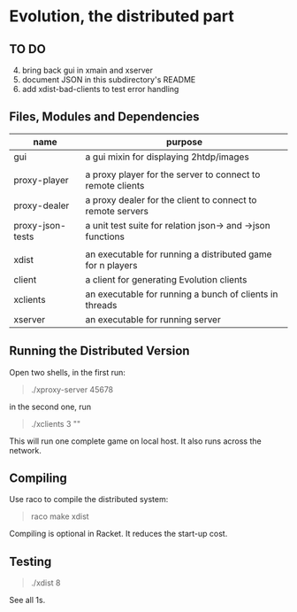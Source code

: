 # Evolution, the distributed part 

TO DO
-----

4. bring back gui in xmain and xserver 
9. document JSON in this subdirectory's README 
10. add xdist-bad-clients to test error handling 

Files, Modules and Dependencies 
-------------------------------

| name              | purpose                                                            |
| ----------------- | ------------------------------------------------------------------ |
| gui     	    | a gui mixin for displaying 2htdp/images 				 |	
| 		    | 	    	      		 					 |
| proxy-player 	    | a proxy player for the server to connect to remote clients 	 |
| proxy-dealer 	    | a proxy dealer for the client to connect to remote servers    	 |
| proxy-json-tests  | a unit test suite for relation json-> and ->json functions	 |
| 	      	    |									 |
| xdist 	    | an executable for running a distributed game for n players	 |
| client 	    | a client for generating Evolution clients				 |
| xclients 	    | an executable for running a bunch of clients in threads 		 |
| xserver 	    | an executable for running server	   	      			 |


Running the Distributed Version
-------------------------------

Open two shells, in the first run: 
> ./xproxy-server 45678 

in the second one, run 
> ./xclients 3 ""

This will run one complete game on local host. It also runs across the network.

Compiling 
---------

Use raco to compile the distributed system:

> raco make xdist 

Compiling is optional in Racket. It reduces the start-up cost.

Testing
-------

> ./xdist 8

See all 1s. 



